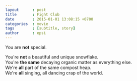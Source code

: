 ```yaml
---
layout      : post
title       : Fight Club
date        : 2015-01-01 13:08:15 +0700
categories  : movie
tags        : [subtitle, story]
author      : epsi
---
```


You are **not** special.

You're **not** a beautiful and unique snowflake.  
You're **the same** decaying organic matter as everything else.  
We're **all** part of the same compost heap.  
We're **all** singing, all dancing crap of the world.
